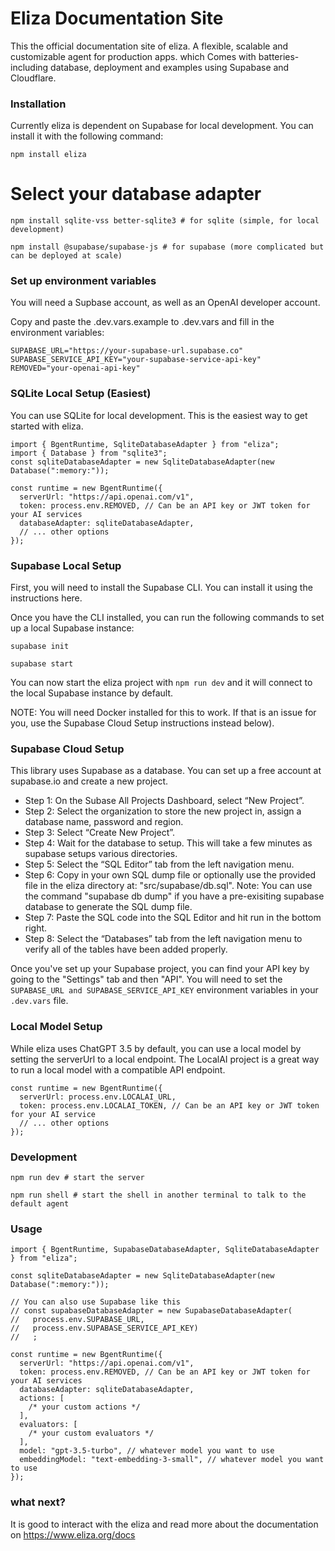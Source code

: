 # Eliza Documentation Site

This the official documentation site of eliza. A flexible, scalable and customizable agent for production apps. which  Comes with batteries-including database, deployment and examples using Supabase and Cloudflare. 

### Installation
Currently eliza is dependent on Supabase for local development. You can install it with the following command:


`npm install eliza`

# Select your database adapter

```
npm install sqlite-vss better-sqlite3 # for sqlite (simple, for local development)
      
npm install @supabase/supabase-js # for supabase (more complicated but can be deployed at scale)
```


### Set up environment variables

You will need a Supbase account, as well as an OpenAI developer account.

Copy and paste the .dev.vars.example to .dev.vars and fill in the environment variables:

```
SUPABASE_URL="https://your-supabase-url.supabase.co"
SUPABASE_SERVICE_API_KEY="your-supabase-service-api-key"
REMOVED="your-openai-api-key"
```

### SQLite Local Setup (Easiest)
You can use SQLite for local development. This is the easiest way to get started with eliza.

```
import { BgentRuntime, SqliteDatabaseAdapter } from "eliza";
import { Database } from "sqlite3";
const sqliteDatabaseAdapter = new SqliteDatabaseAdapter(new Database(":memory:"));

const runtime = new BgentRuntime({
  serverUrl: "https://api.openai.com/v1",
  token: process.env.REMOVED, // Can be an API key or JWT token for your AI services
  databaseAdapter: sqliteDatabaseAdapter,
  // ... other options
});
```
    
### Supabase Local Setup
First, you will need to install the Supabase CLI. You can install it using the instructions here.

Once you have the CLI installed, you can run the following commands to set up a local Supabase instance:

```
supabase init

supabase start
```

You can now start the eliza project with  `npm run dev`   and it will connect to the local Supabase instance by default.

NOTE: You will need Docker installed for this to work. If that is an issue for you, use the Supabase Cloud Setup instructions instead below).

### Supabase Cloud Setup
This library uses Supabase as a database. You can set up a free account at supabase.io and create a new project.

* Step 1: On the Subase All Projects Dashboard, select “New Project”.
* Step 2: Select the organization to store the new project in, assign a database name, password and region.
* Step 3: Select “Create New Project”.
* Step 4: Wait for the database to setup. This will take a few minutes as supabase setups various directories.
* Step 5: Select the “SQL Editor” tab from the left navigation menu.
* Step 6: Copy in your own SQL dump file or optionally use the provided file in the eliza directory at: "src/supabase/db.sql". Note: You can use the command "supabase db dump" if you have a pre-exisiting supabase database to generate the SQL dump file.
* Step 7: Paste the SQL code into the SQL Editor and hit run in the bottom right.
* Step 8: Select the “Databases” tab from the left navigation menu to verify all of the tables have been added properly.

Once you've set up your Supabase project, you can find your API key by going to the "Settings" tab and then "API". You will need to set the` SUPABASE_URL and SUPABASE_SERVICE_API_KEY` environment variables in your `.dev.vars` file.

### Local Model Setup

While eliza uses ChatGPT 3.5 by default, you can use a local model by setting the serverUrl to a local endpoint. The LocalAI project is a great way to run a local model with a compatible API endpoint.

```
const runtime = new BgentRuntime({
  serverUrl: process.env.LOCALAI_URL,
  token: process.env.LOCALAI_TOKEN, // Can be an API key or JWT token for your AI service
  // ... other options
});
```


### Development

```
npm run dev # start the server

npm run shell # start the shell in another terminal to talk to the default agent
```
### Usage

```
import { BgentRuntime, SupabaseDatabaseAdapter, SqliteDatabaseAdapter } from "eliza";

const sqliteDatabaseAdapter = new SqliteDatabaseAdapter(new Database(":memory:"));

// You can also use Supabase like this
// const supabaseDatabaseAdapter = new SupabaseDatabaseAdapter(
//   process.env.SUPABASE_URL,
//   process.env.SUPABASE_SERVICE_API_KEY)
//   ;

const runtime = new BgentRuntime({
  serverUrl: "https://api.openai.com/v1",
  token: process.env.REMOVED, // Can be an API key or JWT token for your AI services
  databaseAdapter: sqliteDatabaseAdapter,
  actions: [
    /* your custom actions */
  ],
  evaluators: [
    /* your custom evaluators */
  ],
  model: "gpt-3.5-turbo", // whatever model you want to use
  embeddingModel: "text-embedding-3-small", // whatever model you want to use
});
```


### what next?
It is good to interact with the  eliza and read more about the documentation on https://www.eliza.org/docs

